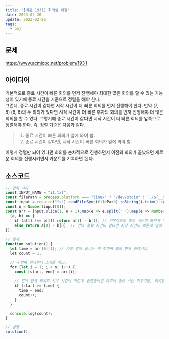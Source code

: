 ```yaml
---
title: "[백준 1931] 회의실 배정"
date: 2023-02-26
update: 2023-02-26
tags:
  - boj
---
```


## 문제
https://www.acmicpc.net/problem/1931

## 아이디어
기본적으로 종료 시간이 빠른 회의를 먼저 진행해야 최대한 많은 회의를 할 수 있는 가능성이 있기에 종료 시간을 기준으로 정렬을 해야 한다.  
그런데, 종료 시간이 같다면 시작 시간이 더 빠른 회의를 먼저 진행해야 한다. 만약 (7, 8) (6, 8)의 두 회의가 있다면 시작 시간이 더 빠른 후자의 회의를 먼저 진행해야 더 많은 회의를 할 수 있다. 그렇기에 종료 시간이 같다면 시작 시간이 더 빠른 회의를 앞쪽으로 정렬해야 한다. 즉, 정렬 기준은 다음과 같다.

> 1. 종료 시간이 빠른 회의가 앞에 와야 함.
> 2. 종료 시간이 같다면, 시작 시간이 빠른 회의가 앞에 와야 함.

이렇게 정렬만 되어 있다면 회의를 순차적으로 진행하면서 이전의 회의가 끝났으면 새로운 회의를 진행시키면서 카운트를 기록하면 된다.

## 소스코드
```js
// 입력 처리
const INPUT_NAME = "i1.txt";
const filePath = process.platform === "linux" ? "/dev/stdin" : `./${__dirname.split('\\').pop()}/${INPUT_NAME}`;
const input = require("fs").readFileSync(filePath).toString().trim().split("\n").map(item => item.trim());
const n = Number(input[0]);
const arr = input.slice(1, n + 1).map(e => e.split(' ').map(e => Number(e))).sort(
  (a, b) => {
    if (a[1] !== b[1]) return a[1] - b[1]; // 기본적으로 종료 시간이 빠른게 앞에 오도록 정렬함.
    else return a[0] - b[0]; // 만약 종료 시간이 같다면 시작 시간이 빠른게 앞에 오도록 정렬함.
});

// 문제
function solution() {
  let time = arr[0][1]; // 가장 일찍 끝나는 맨 첫번째 회의 먼저 진행시킴.
  let count = 1;

  // 두번째 회의부터 스케줄 체크.
  for (let i = 1; i < n; i++) {
    const [start, end] = arr[i];

    // 만약 현재 회의의 시작 시간이 이전에 진행중이던 회의의 종료 시간 이후라면, 회의를 진행할 수 있으므로 진행시킴.
    if (start >= time) {
      time = end;
      count++;
    }
  }

  console.log(count);
}

// 실행
solution();
```